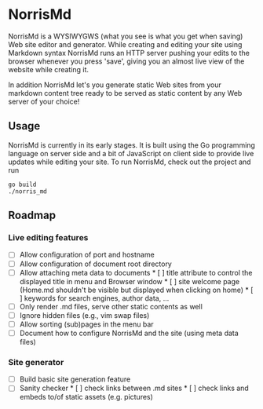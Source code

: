 # NorrisMd

NorrisMd is a WYSIWYGWS (what you see is what you get when saving) Web site editor and generator.
While creating and editing your site using Markdown syntax NorrisMd runs an HTTP server pushing
your edits to the browser whenever you press 'save', giving you an almost live view of the website
while creating it.

In addition NorrisMd let's you generate static Web sites from your markdown content tree ready to
be served as static content by any Web server of your choice!

## Usage

NorrisMd is currently in its early stages. It is built using the Go programming language on server
side and a bit of JavaScript on client side to provide live updates while editing your site. To run
NorrisMd, check out the project and run

```
go build
./norris_md
```

## Roadmap

### Live editing features

 * [ ] Allow configuration of port and hostname
 * [ ] Allow configuration of document root directory
 * [ ] Allow attaching meta data to documents
       * [ ] title attribute to control the displayed title in menu and Browser window
       * [ ] site welcome page (Home.md shouldn't be visible but displayed when clicking on home)
       * [ ] keywords for search engines, author data, ...
 * [ ] Only render .md files, serve other static contents as well
 * [ ] Ignore hidden files (e.g., vim swap files)
 * [ ] Allow sorting (sub)pages in the menu bar
 * [ ] Document how to configure NorrisMd and the site (using meta data files)

### Site generator

 * [ ] Build basic site generation feature
 * [ ] Sanity checker
       * [ ] check links between .md sites
       * [ ] check links and embeds to/of static assets (e.g. pictures)
